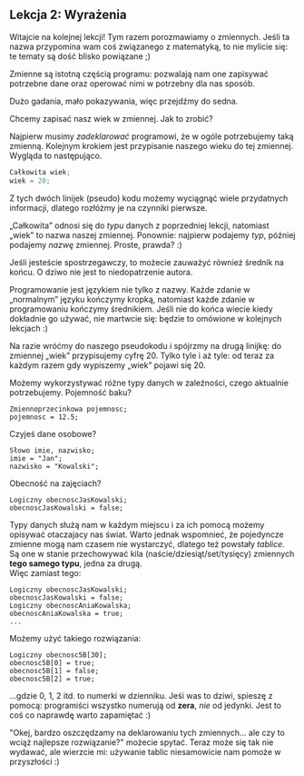 <h2>Lekcja 2: Wyrażenia</h2>

Witajcie na kolejnej lekcji! Tym razem porozmawiamy o zmiennych. Jeśli ta nazwa przypomina wam coś związanego z matematyką, to nie mylicie się: te tematy są dość blisko powiązane ;)

Zmienne są istotną częścią programu: pozwalają nam one zapisywać potrzebne dane oraz operować nimi w potrzebny dla nas sposób.

Dużo gadania, mało pokazywania, więc przejdźmy do sedna.

Chcemy zapisać nasz wiek w zmiennej. Jak to zrobić?

Najpierw musimy *zadeklarować* programowi, że w ogóle potrzebujemy taką zmienną. Kolejnym krokiem jest przypisanie naszego wieku do tej zmiennej. Wygląda to następująco.

```c
Całkowita wiek;
wiek = 20;
```

Z tych dwóch linijek (pseudo) kodu możemy wyciągnąć wiele przydatnych informacji, dlatego rozłóżmy je na czynniki pierwsze.

„Całkowita” odnosi się do *typu* danych z poprzedniej lekcji, natomiast „wiek” to nazwa naszej zmiennej. Ponownie: najpierw podajemy *typ*, później podajemy *nazwę* zmiennej. Proste, prawda? :)

Jeśli jesteście spostrzegawczy, to możecie zauważyć również średnik na końcu. O dziwo nie jest to niedopatrzenie autora.

Programowanie jest językiem nie tylko z nazwy. Każde zdanie w „normalnym” języku kończymy kropką, natomiast każde zdanie w programowaniu kończymy średnikiem. Jeśli nie do końca wiecie kiedy dokładnie go używać, nie martwcie się: będzie to omówione w kolejnych lekcjach :)

Na razie wróćmy do naszego pseudokodu i spójrzmy na drugą linijkę: do zmiennej „wiek” przypisujemy cyfrę 20. Tylko tyle i aż tyle: od teraz za każdym razem gdy wypiszemy „wiek” pojawi się 20.

Możemy wykorzystywać różne typy danych w zależności, czego aktualnie potrzebujemy. Pojemność baku?

```
Zmiennoprzecinkowa pojemnosc;
pojemnosc = 12.5;
```

Czyjeś dane osobowe?

```
Słowo imie, nazwisko;
imie = "Jan";
nazwisko = "Kowalski";
```

Obecność na zajęciach?

```
Logiczny obecnoscJasKowalski;
obecnoscJasKowalski = false;
```

Typy danych służą nam w każdym miejscu i za ich pomocą możemy opisywać otaczajacy nas świat. Warto jednak wspomnieć, że pojedyncze zmienne mogą nam czasem nie wystarczyć, dlatego też powstały *tablice.* Są one w stanie przechowywać kila (naście/dziesiąt/set/tysięcy) zmiennych **tego samego typu**, jedna za drugą.<br/>
Więc zamiast tego:
```
Logiczny obecnoscJasKowalski;
obecnoscJasKowalski = false;
Logiczny obecnoscAniaKowalska;
obecnoscAniaKowalska = true;
...
```

Możemy użyć takiego rozwiązania:
```
Logiczny obecnosc5B[30];
obecnosc5B[0] = true;
obecnosc5B[1] = false;
obecnosc5B[2] = true;
```

...gdzie 0, 1, 2 itd. to numerki w dzienniku. Jeśi was to dziwi, spieszę z pomocą: programiści wszystko numerują od **zera**, *nie* od jedynki. Jest to coś co naprawdę warto zapamiętać :)

"Okej, bardzo oszczędzamy na deklarowaniu tych zmiennych... ale czy to wciąż najlepsze rozwiązanie?" możecie spytać.
Teraz może się tak nie wydawać, ale wierzcie mi: używanie tablic niesamowicie nam pomoże w przyszłości :)
